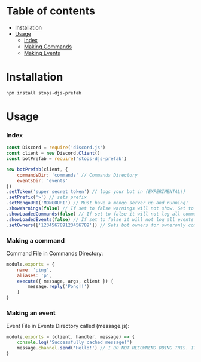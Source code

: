 # Table of contents
- [Installation](#Installation)
- [Usage](#Usage)
    - [Index](#Index)
    - [Making Commands](#Making-a-command)
    - [Making Events](#Making-an-event)

# Installation
`npm install stops-djs-prefab`
# Usage
### Index
```js
const Discord = require('discord.js')
const client = new Discord.Client()
const botPrefab = require('stops-djs-prefab')

new botPrefab(client, {
    commandsDir: 'commands' // Commands Directory
    eventsDir: 'events'
})
.setToken('super secret token') // logs your bot in (EXPERIMENTAL!)
.setPrefix('>') // sets prefix
.setMongoURI('MONGOURI') // Must have a mongo server up and running!
.showWarnings(false) // If set to false warnings will not show. Set to true by default.
.showLoadedCommands(false) // If set to false it will not log all commands that were successfully loaded. Set to true by default.
.showLoadedEvents(false) // If set to false it will not log all events that were successfully loaded. Set to true by default.
.setOwners(['123456789123456789']) // Sets bot owners for owneronly commands.
```
### Making a command
Command File in Commands Directory: 
```js
module.exports = {
    name: 'ping',
    aliases: 'p',
    execute({ message, args, client }) {
        message.reply('Pong!!')
    }
}
```
### Making an event
Event File in Events Directory called (message.js): 
```js
module.exports = (client, handler, message) => {
    console.log('Successfully cached message!')
    message.channel.send('Hello!') // I DO NOT RECOMMEND DOING THIS. IT WILL LEAD TO RATE LIMITS (if there is a very active chat) AND/OR CONFUSION IN ALL PARTIES.
}
```
